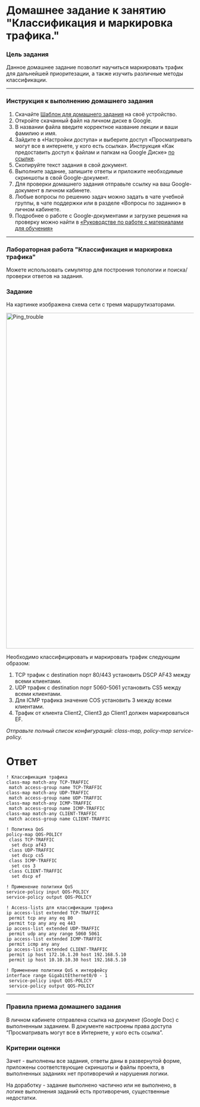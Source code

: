 # Домашнее задание к занятию "Классификация и маркировка трафика."

### Цель задания

Данное домашнее задание позволит научиться маркировать трафик для дальнейшей приоритезации, а также изучить различные методы классификации.

------

### Инструкция к выполнению домашнего задания

1. Скачайте [Шаблон для домашнего задания](https://u.netology.ru/backend/uploads/lms/content_assets/file/281/%D0%A1%D0%94%D0%95%D0%9B%D0%90%D0%99%D0%A2%D0%95_%D0%9A%D0%9E%D0%9F%D0%98%D0%AE_-_%D0%A8%D0%B0%D0%B1%D0%BB%D0%BE%D0%BD_%D0%B4%D0%BB%D1%8F_%D0%B4%D0%BE%D0%BC%D0%B0%D1%88%D0%BD%D0%B5%D0%B3%D0%BE_%D0%B7%D0%B0%D0%B4%D0%B0%D0%BD%D0%B8%D1%8F_1.1._%D0%9D%D0%B0%D0%B7%D0%B2%D0%B0%D0%BD%D0%B8%D0%B5_%D0%BB%D0%B5%D0%BA%D1%86%D0%B8%D0%B8_-_%D0%A4%D0%B0%D0%BC%D0%B8%D0%BB%D0%B8%D1%8F_%D0%98%D0%BC%D1%8F.docx) на своё устройство.
2. Откройте скачанный файл на личном диске в Google.
3. В названии файла введите корректное название лекции и ваши фамилию и имя.
4. Зайдите в «Настройки доступа» и выберите доступ «Просматривать могут все в интернете, у кого есть ссылка». Инструкция «Как предоставить доступ к файлам и папкам на Google Диске» [по ссылке](https://support.google.com/docs/answer/2494822?hl=ru&co=GENIE.Platform%3DDesktop).
5. Скопируйте текст задания в свой документ.
6. Выполните задание, запишите ответы и приложите необходимые скриншоты в свой Google-документ.
7. Для проверки домашнего задания отправьте ссылку на ваш Google-документ в личном кабинете.
8. Любые вопросы по решению задач можно задать в чате учебной группы, в чате поддержки или в разделе «Вопросы по заданию» в личном кабинете.
9. Подробнее о работе с Google-документами и загрузке решения на проверку можно найти в [«Руководстве по работе с материалами для обучения»](https://l.netology.ru/instruktsiya-po-materialami-dlya-obucheniya)

---

### Лабораторная работа "Классификация и маркировка трафика"

Можете использовать симулятор для построения топологии и поиска/проверки ответов на задания. 

### Задание

На картинке изображена схема сети с тремя маршрутизаторами.

<img width="900" alt="Ping_trouble" src="https://user-images.githubusercontent.com/85602495/169475092-354046d6-f69c-4572-a2aa-4e86f0df9fa6.PNG">

Необходимо классифицировать и маркировать трафик следующим образом:
1) TCP трафик с destination порт 80/443 установить DSCP AF43 между всеми клиентами.
2) UDP трафик с destination порт 5060-5061 установить CS5 между всеми клиентами.
3) Для ICMP трафика значение COS установить 3 между всеми клиентами.
4) Трафик от клиента Client2, Client3 до Client1 должен маркироваться EF.

*Отправьте полный список конфигураций: class-map, policy-map service-policy.*
# Ответ 
```
! Классификация трафика
class-map match-any TCP-TRAFFIC
 match access-group name TCP-TRAFFIC
class-map match-any UDP-TRAFFIC
 match access-group name UDP-TRAFFIC
class-map match-any ICMP-TRAFFIC
 match access-group name ICMP-TRAFFIC
class-map match-any CLIENT-TRAFFIC
 match access-group name CLIENT-TRAFFIC

! Политика QoS
policy-map QOS-POLICY
 class TCP-TRAFFIC
  set dscp af43
 class UDP-TRAFFIC
  set dscp cs5
 class ICMP-TRAFFIC
  set cos 3
 class CLIENT-TRAFFIC
  set dscp ef

! Применение политики QoS
service-policy input QOS-POLICY
service-policy output QOS-POLICY

! Access-lists для классификации трафика
ip access-list extended TCP-TRAFFIC
 permit tcp any any eq 80
 permit tcp any any eq 443
ip access-list extended UDP-TRAFFIC
 permit udp any any range 5060 5061
ip access-list extended ICMP-TRAFFIC
 permit icmp any any
ip access-list extended CLIENT-TRAFFIC
 permit ip host 172.16.1.20 host 192.168.5.10
 permit ip host 10.10.10.30 host 192.168.5.10

! Применение политики QoS к интерфейсу 
interface range GigabitEthernet0/0 - 1
 service-policy input QOS-POLICY
 service-policy output QOS-POLICY
```
------

### Правила приема домашнего задания

В личном кабинете отправлена ссылка на документ (Google Doc) с выполненным заданием. В документе настроены права доступа “Просматривать могут все в Интернете, у кого есть ссылка”.

### Критерии оценки

Зачет - выполнены все задания, ответы даны в развернутой форме, приложены соответствующие скриншоты и файлы проекта, в выполненных заданиях нет противоречий и нарушения логики.

На доработку - задание выполнено частично или не выполнено, в логике выполнения заданий есть противоречия, существенные недостатки.
